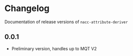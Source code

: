 # Changelog

Documentation of release versions of `nacc-attribute-deriver`

## 0.0.1

* Preliminary version, handles up to MQT V2
